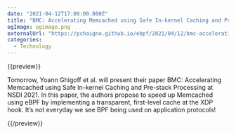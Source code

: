```yaml
---
date: "2021-04-12T17:00:00.000Z"
title: "BMC: Accelerating Memcached using Safe In-kernel Caching and Pre-stack Processing"
ogImage: ogimage.png
externalUrl: "https://pchaigno.github.io/ebpf/2021/04/12/bmc-accelerating-memcached-using-bpf-and-xdp.html"
categories:
  - Technology
---
```


{{preview}}

Tomorrow, Yoann Ghigoff et al. will present their paper BMC: Accelerating Memcached using Safe In-kernel Caching and Pre-stack Processing at NSDI 2021. In this paper, the authors propose to speed up Memcached using eBPF by implementing a transparent, first-level cache at the XDP hook. It’s not everyday we see BPF being used on application protocols!

{{/preview}}
